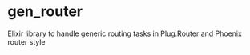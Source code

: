 # gen_router
Elixir library to handle generic routing tasks in Plug.Router and Phoenix router style
